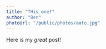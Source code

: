 ```yaml
---
title: "THis one!"
author: "Ben"
photoUrl: "/public/photos/auto.jpg"
---
```


Here is my _great_ post!
